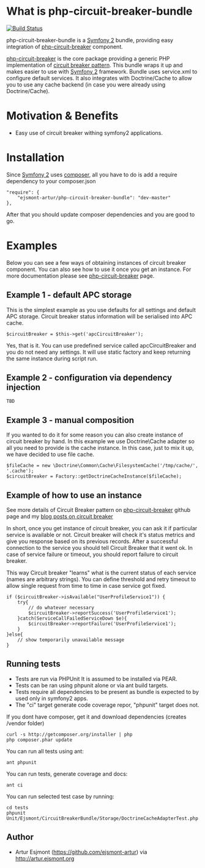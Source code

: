 # What is php-circuit-breaker-bundle

[![Build Status](https://travis-ci.org/ejsmont-artur/php-circuit-breaker-bundle.png?branch=master)](https://travis-ci.org/ejsmont-artur/php-circuit-breaker-bundle)

php-circuit-breaker-bundle is a [Symfony 2](https://github.com/symfony/symfony) bundle, providing easy integration of [php-circuit-breaker](https://github.com/ejsmont-artur/php-circuit-breaker) component.

[php-circuit-breaker](https://github.com/ejsmont-artur/php-circuit-breaker) is the core package providing a generic 
PHP implementation of [circuit breaker pattern](http://artur.ejsmont.org/blog/circuit-breaker). This bundle wraps it up 
and makes easier to use with [Symfony 2](https://github.com/symfony/symfony) framework.
Bundle uses service.xml to configure default services. It also integrates with Doctrine/Cache to allow you to use any 
cache backend (in case you were already using Doctrine/Cache).

# Motivation & Benefits

* Easy use of circuit breaker withing symfony2 applications.

# Installation

Since [Symfony 2](https://github.com/symfony/symfony) uses [composer](http://getcomposer.org/), all you have to do is add a require dependency to your composer.json

    "require": {
        "ejsmont-artur/php-circuit-breaker-bundle": "dev-master"
    },

After that you should update composer dependencies and you are good to go.

# Examples

Below you can see a few ways of obtaining instances of circuit breaker component. You can also see how to use it once
you get an instance. For more documentation please see [php-circuit-breaker](https://github.com/ejsmont-artur/php-circuit-breaker) page.

## Example 1 - default APC storage

This is the simplest example as you use defaults for all settings and default APC storage.
Circuit breaker status information will be serialised into APC cache.

    $circuitBreaker = $this->get('apcCircuitBreaker');

Yes, that is it. You can use predefined service called apcCircuitBreaker and you do not need any settings.
It will use static factory and keep returning the same instance during script run.

## Example 2 - configuration via dependency injection

    TBD

## Example 3 - manual composition

If you wanted to do it for some reason you can also create instance of circuit breaker by hand.
In this example we use Doctrine\Cache adapter so all you need to provide is the cache instance.
In this case, just to mix it up, we have decided to use file cache.

    $fileCache = new \Doctrine\Common\Cache\FilesystemCache('/tmp/cache/', '.cache');
    $circuitBreaker = Factory::getDoctrineCacheInstance($fileCache);

## Example of how to use an instance

See more details of Circuit Breaker pattern on [php-circuit-breaker](https://github.com/ejsmont-artur/php-circuit-breaker) 
github page and my [blog posts on circuit breaker](http://artur.ejsmont.org/blog/circuit-breaker)

In short, once you get instance of circuit breaker, you can ask it if particular service is available or not.
Circuit breaker will check it's status metrics and give you response based on its previous records.
After a successful connection to the service you should tell Circuit Breaker that it went ok. In case of service 
failure or timeout, you should report failure to circuit breaker.

This way Circuit breaker "learns" what is the current status of each service (names are arbitrary strings).
You can define threshold and retry timeout to allow single request from time to time in case service got fixed.

    if ($circuitBreaker->isAvailable("UserProfileService1")) {
        try{
            // do whatever necessary
            $circuitBreaker->reportSuccess('UserProfileService1');
        }catch(ServiceCallFailedServiceDown $e){
            $circuitBreaker->reportFailure('UserProfileService1');
        }
    }else{
        // show temporarily unavailable message
    }   

## Running tests

* Tests are run via PHPUnit It is assumed to be installed via PEAR.
* Tests can be ran using phpunit alone or via ant build targets.
* Tests require all dependencies to be present as bundle is expected to by used only in symfony2 apps.
* The "ci" target generate code coverage repor, "phpunit" target does not.

If you dont have composer, get it and download dependencies (creates /vendor folder)

    curl -s http://getcomposer.org/installer | php
    php composer.phar update

You can run all tests using ant:

    ant phpunit

You can run tests, generate coverage and docs:

    ant ci

You can run selected test case by running:

    cd tests
    phpunit Unit/Ejsmont/CircuitBreakerBundle/Storage/DoctrineCacheAdapterTest.php

## Author

* Artur Esjmont (https://github.com/ejsmont-artur) via http://artur.ejsmont.org
